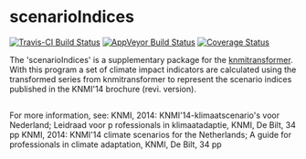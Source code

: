 # scenarioIndices

[![Travis-CI Build Status](https://travis-ci.org/KNMI/scenarioIndices.svg?branch=master)](https://travis-ci.org/KNMI/scenarioIndices)
[![AppVeyor Build Status](https://ci.appveyor.com/api/projects/status/github/KNMI/scenarioIndices?branch=master&svg=true)](https://ci.appveyor.com/project/KNMI/scenarioIndices)
[![Coverage Status](https://img.shields.io/codecov/c/github/KNMI/scenarioIndices/master.svg)](https://codecov.io/github/KNMI/scenarioIndices?branch=master)

The 'scenarioIndices' is a supplementary package for the 
[knmitransformer](https://github.com/KNMI/knmitransformer). 
With this program a set of climate impact indicators are calculated using the 
transformed series from knmitransformer to represent the scenario indices 
published in the KNMI'14 brochure (revi. version).

##
For more information, see:
KNMI, 2014: KNMI'14-klimaatscenario's voor Nederland; Leidraad voor p
rofessionals in klimaatadaptie, KNMI, De Bilt, 34 pp KNMI, 2014: KNMI'14 climate
scenarios for the Netherlands; A guide for professionals in climate adaptation, 
KNMI, De Bilt, 34 pp
